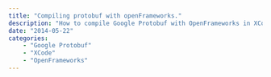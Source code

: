 ```yaml
---
title: "Compiling protobuf with openFrameworks."
description: "How to compile Google Protobuf with OpenFrameworks in XCode 5.1.1"
date: "2014-05-22"
categories:
    - "Google Protobuf"
    - "XCode"
    - "OpenFrameworks"
---
```

